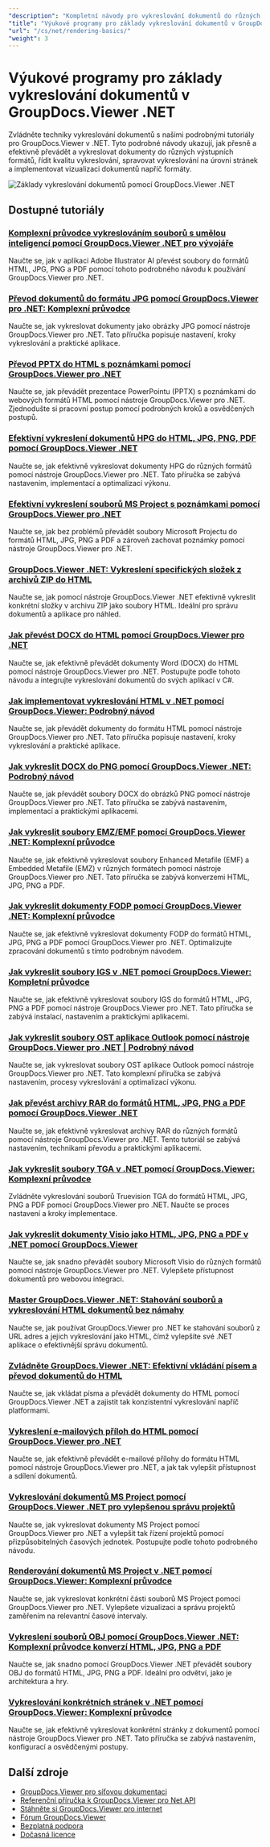 ```yaml
---
"description": "Kompletní návody pro vykreslování dokumentů do různých výstupních formátů včetně HTML, PDF a obrazových formátů pomocí GroupDocs.Viewer pro .NET."
"title": "Výukové programy pro základy vykreslování dokumentů v GroupDocs.Viewer .NET"
"url": "/cs/net/rendering-basics/"
"weight": 3
---
```


# Výukové programy pro základy vykreslování dokumentů v GroupDocs.Viewer .NET

Zvládněte techniky vykreslování dokumentů s našimi podrobnými tutoriály pro GroupDocs.Viewer v .NET. Tyto podrobné návody ukazují, jak přesně a efektivně převádět a vykreslovat dokumenty do různých výstupních formátů, řídit kvalitu vykreslování, spravovat vykreslování na úrovni stránek a implementovat vizualizaci dokumentů napříč formáty.

![Základy vykreslování dokumentů pomocí GroupDocs.Viewer .NET](/viewer/rendering-basics/image.png)

## Dostupné tutoriály

### [Komplexní průvodce vykreslováním souborů s umělou inteligencí pomocí GroupDocs.Viewer .NET pro vývojáře](./render-ai-groupdocs-viewer-net-guide/)
Naučte se, jak v aplikaci Adobe Illustrator AI převést soubory do formátů HTML, JPG, PNG a PDF pomocí tohoto podrobného návodu k používání GroupDocs.Viewer pro .NET.

### [Převod dokumentů do formátu JPG pomocí GroupDocs.Viewer pro .NET: Komplexní průvodce](./render-documents-jpg-groupdocs-viewer-dotnet/)
Naučte se, jak vykreslovat dokumenty jako obrázky JPG pomocí nástroje GroupDocs.Viewer pro .NET. Tato příručka popisuje nastavení, kroky vykreslování a praktické aplikace.

### [Převod PPTX do HTML s poznámkami pomocí GroupDocs.Viewer pro .NET](./render-pptx-notes-html-groupdocs-viewer-net/)
Naučte se, jak převádět prezentace PowerPointu (PPTX) s poznámkami do webových formátů HTML pomocí nástroje GroupDocs.Viewer pro .NET. Zjednodušte si pracovní postup pomocí podrobných kroků a osvědčených postupů.

### [Efektivní vykreslení dokumentů HPG do HTML, JPG, PNG, PDF pomocí GroupDocs.Viewer .NET](./groupdocs-viewer-net-hpg-rendering-guide/)
Naučte se, jak efektivně vykreslovat dokumenty HPG do různých formátů pomocí nástroje GroupDocs.Viewer pro .NET. Tato příručka se zabývá nastavením, implementací a optimalizací výkonu.

### [Efektivní vykreslení souborů MS Project s poznámkami pomocí GroupDocs.Viewer pro .NET](./groupdocs-viewer-ms-project-notes-conversion/)
Naučte se, jak bez problémů převádět soubory Microsoft Projectu do formátů HTML, JPG, PNG a PDF a zároveň zachovat poznámky pomocí nástroje GroupDocs.Viewer pro .NET.

### [GroupDocs.Viewer .NET: Vykreslení specifických složek z archivů ZIP do HTML](./groupdocs-viewer-dotnet-render-zip-folders-html/)
Naučte se, jak pomocí nástroje GroupDocs.Viewer .NET efektivně vykreslit konkrétní složky v archivu ZIP jako soubory HTML. Ideální pro správu dokumentů a aplikace pro náhled.

### [Jak převést DOCX do HTML pomocí GroupDocs.Viewer pro .NET](./render-docx-html-groupdocs-viewer-dotnet/)
Naučte se, jak efektivně převádět dokumenty Word (DOCX) do HTML pomocí nástroje GroupDocs.Viewer pro .NET. Postupujte podle tohoto návodu a integrujte vykreslování dokumentů do svých aplikací v C#.

### [Jak implementovat vykreslování HTML v .NET pomocí GroupDocs.Viewer: Podrobný návod](./implement-net-html-rendering-groupdocs-viewer/)
Naučte se, jak převádět dokumenty do formátu HTML pomocí nástroje GroupDocs.Viewer pro .NET. Tato příručka popisuje nastavení, kroky vykreslování a praktické aplikace.

### [Jak vykreslit DOCX do PNG pomocí GroupDocs.Viewer .NET: Podrobný návod](./render-docx-png-groupdocs-viewer-net/)
Naučte se, jak převádět soubory DOCX do obrázků PNG pomocí nástroje GroupDocs.Viewer pro .NET. Tato příručka se zabývá nastavením, implementací a praktickými aplikacemi.

### [Jak vykreslit soubory EMZ/EMF pomocí GroupDocs.Viewer .NET: Komplexní průvodce](./render-emz-emf-groupdocs-viewer-dotnet/)
Naučte se, jak efektivně vykreslovat soubory Enhanced Metafile (EMF) a Embedded Metafile (EMZ) v různých formátech pomocí nástroje GroupDocs.Viewer pro .NET. Tato příručka se zabývá konverzemi HTML, JPG, PNG a PDF.

### [Jak vykreslit dokumenty FODP pomocí GroupDocs.Viewer .NET: Komplexní průvodce](./render-fodp-documents-groupdocs-viewer-net/)
Naučte se, jak efektivně vykreslovat dokumenty FODP do formátů HTML, JPG, PNG a PDF pomocí GroupDocs.Viewer pro .NET. Optimalizujte zpracování dokumentů s tímto podrobným návodem.

### [Jak vykreslit soubory IGS v .NET pomocí GroupDocs.Viewer: Kompletní průvodce](./render-igs-files-groupdocs-viewer-dotnet/)
Naučte se, jak efektivně vykreslovat soubory IGS do formátů HTML, JPG, PNG a PDF pomocí nástroje GroupDocs.Viewer pro .NET. Tato příručka se zabývá instalací, nastavením a praktickými aplikacemi.

### [Jak vykreslit soubory OST aplikace Outlook pomocí nástroje GroupDocs.Viewer pro .NET | Podrobný návod](./render-outlook-ost-groupdocs-viewer-net/)
Naučte se, jak vykreslovat soubory OST aplikace Outlook pomocí nástroje GroupDocs.Viewer pro .NET. Tato komplexní příručka se zabývá nastavením, procesy vykreslování a optimalizací výkonu.

### [Jak převést archivy RAR do formátů HTML, JPG, PNG a PDF pomocí GroupDocs.Viewer .NET](./rendering-rar-archives-using-groupdocs-viewer-net/)
Naučte se, jak efektivně vykreslovat archivy RAR do různých formátů pomocí nástroje GroupDocs.Viewer pro .NET. Tento tutoriál se zabývá nastavením, technikami převodu a praktickými aplikacemi.

### [Jak vykreslit soubory TGA v .NET pomocí GroupDocs.Viewer: Komplexní průvodce](./render-tga-files-dotnet-groupdocs-viewer/)
Zvládněte vykreslování souborů Truevision TGA do formátů HTML, JPG, PNG a PDF pomocí GroupDocs.Viewer pro .NET. Naučte se proces nastavení a kroky implementace.

### [Jak vykreslit dokumenty Visio jako HTML, JPG, PNG a PDF v .NET pomocí GroupDocs.Viewer](./groupdocs-viewer-dotnet-render-visio-documents-html-jpg-png-pdf/)
Naučte se, jak snadno převádět soubory Microsoft Visio do různých formátů pomocí nástroje GroupDocs.Viewer pro .NET. Vylepšete přístupnost dokumentů pro webovou integraci.

### [Master GroupDocs.Viewer .NET: Stahování souborů a vykreslování HTML dokumentů bez námahy](./mastering-groupdocs-viewer-net-file-download-html-rendering/)
Naučte se, jak používat GroupDocs.Viewer pro .NET ke stahování souborů z URL adres a jejich vykreslování jako HTML, čímž vylepšíte své .NET aplikace o efektivnější správu dokumentů.

### [Zvládněte GroupDocs.Viewer .NET: Efektivní vkládání písem a převod dokumentů do HTML](./embed-fonts-convert-docs-groupdocs-viewer-net/)
Naučte se, jak vkládat písma a převádět dokumenty do HTML pomocí GroupDocs.Viewer .NET a zajistit tak konzistentní vykreslování napříč platformami.

### [Vykreslení e-mailových příloh do HTML pomocí GroupDocs.Viewer pro .NET](./render-email-attachments-html-groupdocs-viewer-net/)
Naučte se, jak efektivně převádět e-mailové přílohy do formátu HTML pomocí nástroje GroupDocs.Viewer pro .NET, a jak tak vylepšit přístupnost a sdílení dokumentů.

### [Vykreslování dokumentů MS Project pomocí GroupDocs.Viewer .NET pro vylepšenou správu projektů](./render-ms-project-docs-groupdocs-viewer-net/)
Naučte se, jak vykreslovat dokumenty MS Project pomocí GroupDocs.Viewer pro .NET a vylepšit tak řízení projektů pomocí přizpůsobitelných časových jednotek. Postupujte podle tohoto podrobného návodu.

### [Renderování dokumentů MS Project v .NET pomocí GroupDocs.Viewer: Komplexní průvodce](./render-ms-project-dotnet-groupdocs-viewer/)
Naučte se, jak vykreslovat konkrétní části souborů MS Project pomocí GroupDocs.Viewer pro .NET. Vylepšete vizualizaci a správu projektů zaměřením na relevantní časové intervaly.

### [Vykreslení souborů OBJ pomocí GroupDocs.Viewer .NET: Komplexní průvodce konverzí HTML, JPG, PNG a PDF](./render-obj-files-groupdocs-viewer-net/)
Naučte se, jak snadno pomocí GroupDocs.Viewer .NET převádět soubory OBJ do formátů HTML, JPG, PNG a PDF. Ideální pro odvětví, jako je architektura a hry.

### [Vykreslování konkrétních stránek v .NET pomocí GroupDocs.Viewer: Komplexní průvodce](./groupdocs-viewer-net-rendering-pages-guide/)
Naučte se, jak efektivně vykreslovat konkrétní stránky z dokumentů pomocí nástroje GroupDocs.Viewer pro .NET. Tato příručka se zabývá nastavením, konfigurací a osvědčenými postupy.

## Další zdroje

- [GroupDocs.Viewer pro síťovou dokumentaci](https://docs.groupdocs.com/viewer/net/)
- [Referenční příručka k GroupDocs.Viewer pro Net API](https://reference.groupdocs.com/viewer/net/)
- [Stáhněte si GroupDocs.Viewer pro internet](https://releases.groupdocs.com/viewer/net/)
- [Fórum GroupDocs.Viewer](https://forum.groupdocs.com/c/viewer/9)
- [Bezplatná podpora](https://forum.groupdocs.com/)
- [Dočasná licence](https://purchase.groupdocs.com/temporary-license/)